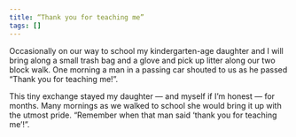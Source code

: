 ```yaml
---
title: “Thank you for teaching me”
tags: []
---
```

Occasionally on our way to school my kindergarten-age daughter and I will bring along a small trash bag and a glove and pick up litter along our two block walk. One morning a man in a passing car shouted to us as he passed “Thank you for teaching me!”.


This tiny exchange stayed my daughter — and myself if I’m honest — for months. Many mornings as we walked to school she would bring it up with the utmost pride. “Remember when that man said ‘thank you for teaching me’!”.

